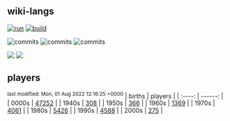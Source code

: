 ## wiki-langs
[![run](https://github.com/dreamerminsk/wiki-langs/actions/workflows/run.yml/badge.svg)](https://github.com/dreamerminsk/wiki-langs/actions/workflows/run.yml)
[![build](https://github.com/dreamerminsk/wiki-langs/actions/workflows/build.yml/badge.svg)](https://github.com/dreamerminsk/wiki-langs/actions/workflows/build.yml)

![commits](https://img.shields.io/github/commit-activity/y/dreamerminsk/wiki-langs)
![commits](https://img.shields.io/github/commit-activity/m/dreamerminsk/wiki-langs)
![commits](https://img.shields.io/github/commit-activity/w/dreamerminsk/wiki-langs)

![](https://img.shields.io/github/languages/code-size/dreamerminsk/wiki-langs)
![](https://img.shields.io/github/repo-size/dreamerminsk/wiki-langs)

## players
<sup>last modified: Mon, 01 Aug 2022 12:16:25 +0000</sup>
| births | players |
| :----: | ------: |
| 0000s | [47252](players/0000.births.csv) |
| 1940s | [308](players/1940.births.csv) |
| 1950s | [366](players/1950.births.csv) |
| 1960s | [1369](players/1960.births.csv) |
| 1970s | [4061](players/1970.births.csv) |
| 1980s | [5426](players/1980.births.csv) |
| 1990s | [4588](players/1990.births.csv) |
| 2000s | [275](players/2000.births.csv) |

